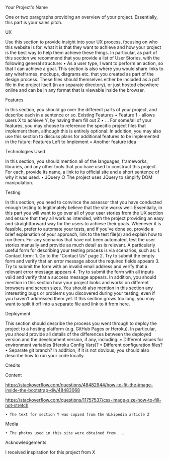 Your Project's Name

One or two paragraphs providing an overview of your project.
Essentially, this part is your sales pitch.

UX

Use this section to provide insight into your UX process, focusing on who this website is for, what it is that they want to achieve and how your project is the best way to help them achieve these things.
In particular, as part of this section we recommend that you provide a list of User Stories, with the following general structure:
	• As a user type, I want to perform an action, so that I can achieve a goal.
This section is also where you would share links to any wireframes, mockups, diagrams etc. that you created as part of the design process. These files should themselves either be included as a pdf file in the project itself (in an separate directory), or just hosted elsewhere online and can be in any format that is viewable inside the browser.

Features

In this section, you should go over the different parts of your project, and describe each in a sentence or so.
Existing Features
	• Feature 1 - allows users X to achieve Y, by having them fill out Z
	• ...
For some/all of your features, you may choose to reference the specific project files that implement them, although this is entirely optional.
In addition, you may also use this section to discuss plans for additional features to be implemented in the future:
Features Left to Implement
	• Another feature idea

Technologies Used

In this section, you should mention all of the languages, frameworks, libraries, and any other tools that you have used to construct this project. For each, provide its name, a link to its official site and a short sentence of why it was used.
	• JQuery
		○ The project uses JQuery to simplify DOM manipulation.

Testing

In this section, you need to convince the assessor that you have conducted enough testing to legitimately believe that the site works well. Essentially, in this part you will want to go over all of your user stories from the UX section and ensure that they all work as intended, with the project providing an easy and straightforward way for the users to achieve their goals.
Whenever it is feasible, prefer to automate your tests, and if you've done so, provide a brief explanation of your approach, link to the test file(s) and explain how to run them.
For any scenarios that have not been automated, test the user stories manually and provide as much detail as is relevant. A particularly useful form for describing your testing process is via scenarios, such as:
	1. Contact form:
		1. Go to the "Contact Us" page
		2. Try to submit the empty form and verify that an error message about the required fields appears
		3. Try to submit the form with an invalid email address and verify that a relevant error message appears
		4. Try to submit the form with all inputs valid and verify that a success message appears.
In addition, you should mention in this section how your project looks and works on different browsers and screen sizes.
You should also mention in this section any interesting bugs or problems you discovered during your testing, even if you haven't addressed them yet.
If this section grows too long, you may want to split it off into a separate file and link to it from here.

Deployment

This section should describe the process you went through to deploy the project to a hosting platform (e.g. GitHub Pages or Heroku).
In particular, you should provide all details of the differences between the deployed version and the development version, if any, including:
	• Different values for environment variables (Heroku Config Vars)?
	• Different configuration files?
	• Separate git branch?
In addition, if it is not obvious, you should also describe how to run your code locally.

Credits

Content

https://stackoverflow.com/questions/48482944/how-to-fit-the-image-inside-the-bootstrap-div/48483068

https://stackoverflow.com/questions/11757537/css-image-size-how-to-fill-not-stretch

	• The text for section Y was copied from the Wikipedia article Z

Media

	• The photos used in this site were obtained from ...

Acknowledgements

I received inspiration for this project from X